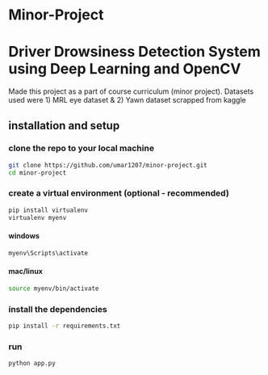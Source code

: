 # Minor-Project
# Driver Drowsiness Detection System using Deep Learning and OpenCV
Made this project as a part of course curriculum (minor project).
Datasets used were 1) MRL eye dataset & 2) Yawn dataset scrapped from kaggle

## installation and setup
### clone the repo to your local machine
``` bash
git clone https://github.com/umar1207/minor-project.git
cd minor-project
```

### create a virtual environment (optional - recommended)
``` bash
pip install virtualenv
virtualenv myenv
```
#### windows
``` bash
myenv\Scripts\activate
```

#### mac/linux
``` bash
source myenv/bin/activate
```

### install the dependencies
``` bash
pip install -r requirements.txt
```

### run
``` bash
python app.py
```
